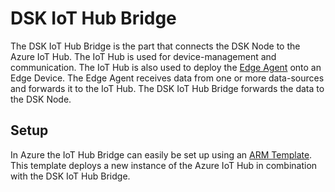 # DSK IoT Hub Bridge

The DSK IoT Hub Bridge is the part that connects the DSK Node to the Azure IoT Hub. The IoT Hub is used for device-management and communication. The IoT Hub is also used to deploy the [Edge Agent](../agent/overview) onto an Edge Device. The Edge Agent receives data from one or more data-sources and forwards it to the IoT Hub. The DSK IoT Hub Bridge forwards the data to the DSK Node.

## Setup

In Azure the IoT Hub Bridge can easily be set up using an [ARM Template](https://github.com/tributech-solutions/tributech-dsk-docs/blob/master/docs/assets/iot-hub-arm-template/iotHubAndBridgeTemplate.json). This template deploys a new instance of the Azure IoT Hub in combination with the DSK IoT Hub Bridge.
